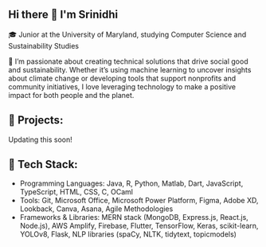 ## Hi there 👋 I'm Srinidhi

🎓 Junior at the University of Maryland, studying Computer Science and Sustainability Studies

🌱 I’m passionate about creating technical solutions that drive social good and sustainability. Whether it’s using machine learning to uncover insights about climate change or developing tools that support nonprofits and community initiatives, I love leveraging technology to make a positive impact for both people and the planet.

## 🔭 Projects:
Updating this soon!

## 🔨 Tech Stack:
- Programming Languages: Java, R, Python, Matlab, Dart, JavaScript, TypeScript, HTML, CSS, C, OCaml
- Tools: Git, Microsoft Office, Microsoft Power Platform, Figma, Adobe XD, Lookback, Canva, Asana, Agile Methodologies
- Frameworks & Libraries: MERN stack (MongoDB, Express.js, React.js, Node.js), AWS Amplify, Firebase, Flutter, TensorFlow, Keras, scikit-learn, YOLOv8, Flask, NLP libraries (spaCy, NLTK, tidytext, topicmodels)
  
<!--
**sgubba1/sgubba1** is a ✨ _special_ ✨ repository because its `README.md` (this file) appears on your GitHub profile.

Here are some ideas to get you started:

- 🔭 I’m currently working on ...
- 🌱 I’m currently learning ...
- 👯 I’m looking to collaborate on ...
- 🤔 I’m looking for help with ...
- 💬 Ask me about ...
- 📫 How to reach me: ...
- 😄 Pronouns: ...
- ⚡ Fun fact: ...
-->
